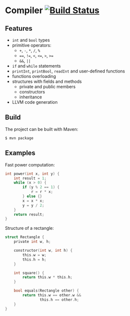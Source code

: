 # Compiler  [![Build Status](https://travis-ci.org/dmekhanikov/compiler.svg?branch=master)](https://travis-ci.org/dmekhanikov/compiler)

## Features
- `int` and `bool` types
- primitive operators: 
    - `+`, `-`, `*`, `/`, `%`
    - `==`, `!=`, `<`, `<=`, `>`, `>=`
    - `&&`, `||`
- `if` and `while` statements
- `printInt`, `printBool`, `readInt` and user-defined functions
- functions overloading
- structures with fields and methods
    - private and public members
    - constructors
    - inheritance
- LLVM code generation

## Build
The project can be built with Maven:

    $ mvn package

## Examples
Fast power computation:
```c
int power(int x, int y) {
    int result = 1;
    while (x > 0) {
        if (y % 2 == 1) {
            r = r * x;
        } else {}
        x = x * x;
        y = y / 2;
    }
    return result;
}
```
Structure of a rectangle:
```c
struct Rectangle {
    private int w, h;

    constructor(int w, int h) {
        this.w = w;
        this.h = h;
    }

    int square() {
        return this.w * this.h;
    }

    bool equals(Rectangle other) {
        return this.w == other.w && 
                this.h == other.h;
    }
}
```
